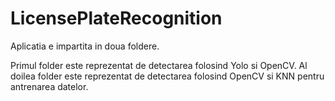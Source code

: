 # LicensePlateRecognition

Aplicatia e impartita in doua foldere. 

Primul folder este reprezentat de detectarea folosind Yolo si OpenCV.
Al doilea folder este reprezentat de detectarea folosind OpenCV si KNN pentru antrenarea datelor.
